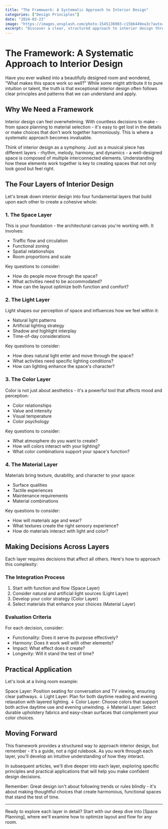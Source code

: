 ```yaml
---
title: "The Framework: A Systematic Approach to Interior Design"
categories: ["Design Principles"]
date: "2024-03-23"
image: "https://images.unsplash.com/photo-1545136903-c15b6449ea3c?auto=format&fit=crop&q=80&w=1920"
excerpt: "Discover a clear, structured approach to interior design through four fundamental layers - space, light, color, and materials - that work together to create harmonious living spaces."
---
```


# The Framework: A Systematic Approach to Interior Design

Have you ever walked into a beautifully designed room and wondered, "What makes this space work so well?" While some might attribute it to pure intuition or talent, the truth is that exceptional interior design often follows clear principles and patterns that we can understand and apply.

## Why We Need a Framework

Interior design can feel overwhelming. With countless decisions to make - from space planning to material selection - it's easy to get lost in the details or make choices that don't work together harmoniously. This is where a systematic approach becomes invaluable.

Think of interior design as a symphony. Just as a musical piece has different layers - rhythm, melody, harmony, and dynamics - a well-designed space is composed of multiple interconnected elements. Understanding how these elements work together is key to creating spaces that not only look good but feel right.

## The Four Layers of Interior Design

Let's break down interior design into four fundamental layers that build upon each other to create a cohesive whole:

### 1. The Space Layer
This is your foundation - the architectural canvas you're working with. It involves:
- Traffic flow and circulation
- Functional zoning
- Spatial relationships
- Room proportions and scale

Key questions to consider:
- How do people move through the space?
- What activities need to be accommodated?
- How can the layout optimize both function and comfort?

### 2. The Light Layer
Light shapes our perception of space and influences how we feel within it:
- Natural light patterns
- Artificial lighting strategy
- Shadow and highlight interplay
- Time-of-day considerations

Key questions to consider:
- How does natural light enter and move through the space?
- What activities need specific lighting conditions?
- How can lighting enhance the space's character?

### 3. The Color Layer
Color is not just about aesthetics - it's a powerful tool that affects mood and perception:
- Color relationships
- Value and intensity
- Visual temperature
- Color psychology

Key questions to consider:
- What atmosphere do you want to create?
- How will colors interact with your lighting?
- What color combinations support your space's function?

### 4. The Material Layer
Materials bring texture, durability, and character to your space:
- Surface qualities
- Tactile experiences
- Maintenance requirements
- Material combinations

Key questions to consider:
- How will materials age and wear?
- What textures create the right sensory experience?
- How do materials interact with light and color?

## Making Decisions Across Layers

Each layer requires decisions that affect all others. Here's how to approach this complexity:

### The Integration Process
1. Start with function and flow (Space Layer)
2. Consider natural and artificial light sources (Light Layer)
3. Develop your color strategy (Color Layer)
4. Select materials that enhance your choices (Material Layer)

### Evaluation Criteria
For each decision, consider:
- Functionality: Does it serve its purpose effectively?
- Harmony: Does it work well with other elements?
- Impact: What effect does it create?
- Longevity: Will it stand the test of time?

## Practical Application

Let's look at a living room example:

Space Layer: Position seating for conversation and TV viewing, ensuring clear pathways.
↓
Light Layer: Plan for both daytime reading and evening relaxation with layered lighting.
↓
Color Layer: Choose colors that support both active daytime use and evening unwinding.
↓
Material Layer: Select durable upholstery fabrics and easy-clean surfaces that complement your color choices.

## Moving Forward

This framework provides a structured way to approach interior design, but remember - it's a guide, not a rigid rulebook. As you work through each layer, you'll develop an intuitive understanding of how they interact.

In subsequent articles, we'll dive deeper into each layer, exploring specific principles and practical applications that will help you make confident design decisions.

Remember: Great design isn't about following trends or rules blindly - it's about making thoughtful choices that create harmonious, functional spaces that stand the test of time.

---

Ready to explore each layer in detail? Start with our deep dive into [Space Planning], where we'll examine how to optimize layout and flow for any room.
